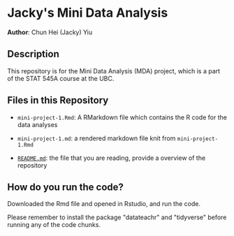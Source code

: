 # Jacky's Mini Data Analysis

**Author**: Chun Hei (Jacky) Yiu

## Description

This repository is for the Mini Data Analysis (MDA) project, which is a part of the STAT 545A course at the UBC.

## Files in this Repository

-   `mini-project-1.Rmd`: A RMarkdown file which contains the R code for the data analyses

-   `mini-project-1.md`: a rendered markdown file knit from `mini-project-1.Rmd`

-   [`README.md`](https://github.com/stat545ubc-2023/mda-hotz1/blob/main/README.md): the file that you are reading, provide a overview of the repository

## How do you run the code?

Downloaded the Rmd file and opened in Rstudio, and run the code.

Please remember to install the package \"datateachr\" and \"tidyverse\" before running any of the code chunks.

